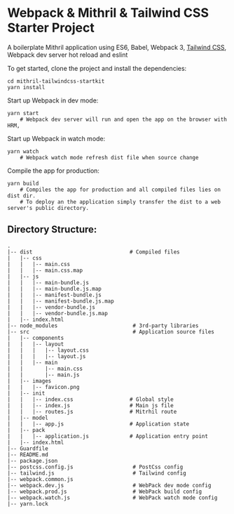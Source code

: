 # Webpack & Mithril & Tailwind CSS Starter Project

A boilerplate Mithril application using ES6, Babel, Webpack 3, [Tailwind CSS](https://tailwindcss.com), Webpack dev server hot reload and eslint

To get started, clone the project and install the dependencies:

```shell
cd mithril-tailwindcss-startkit
yarn install
```

Start up Webpack in dev mode:
```shell
yarn start
	# Webpack dev server will run and open the app on the browser with HRM,
```

Start up Webpack in watch mode:
```shell
yarn watch
	# Webpack watch mode refresh dist file when source change
```

Compile the app for production:
```shell
yarn build
	# Compiles the app for production and all compiled files lies on dist dir.
    # To deploy an the application simply transfer the dist to a web server's public directory.
```
## Directory Structure:
```shell
.
|-- dist                               # Compiled files
|   |-- css
|   |   |-- main.css
|   |   |-- main.css.map
|   |-- js
|   |   |-- main-bundle.js
|   |   |-- main-bundle.js.map
|   |   |-- manifest-bundle.js
|   |   |-- manifest-bundle.js.map
|   |   |-- vendor-bundle.js
|   |   |-- vendor-bundle.js.map
|   |-- index.html
|-- node_modules						# 3rd-party libraries
|-- src									# Application source files
|   |-- components
|   |   |-- layout
|   |   |   |-- layout.css
|   |   |   |-- layout.js
|   |   |-- main
|   |       |-- main.css
|   |       |-- main.js
|   |-- images
|   |   |-- favicon.png
|   |-- init
|   |   |-- index.css                  # Global style
|   |   |-- index.js                   # Main js file
|   |   |-- routes.js                  # Mitrhil route
|   |-- model
|   |   |-- app.js                     # Application state
|   |-- pack
|   |   |-- application.js             # Application entry point
|   |-- index.html
|-- Guardfile
|-- README.md
|-- package.json
|-- postcss.config.js                   # PostCss config
|-- tailwind.js                         # Tailwind config
|-- webpack.common.js
|-- webpack.dev.js                      # WebPack dev mode config
|-- webpack.prod.js                     # WebPack build config
|-- webpack.watch.js                    # WebPack watch mode config
|-- yarn.lock


```

